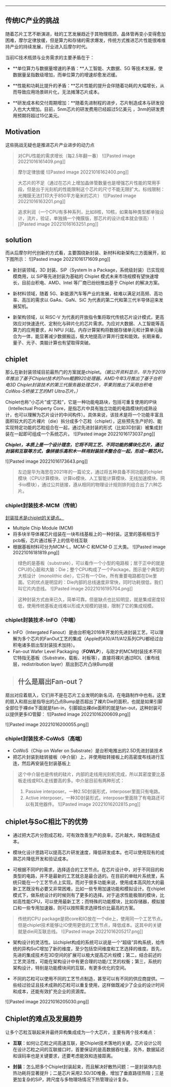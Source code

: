 ---
## 传统IC产业的挑战
随着芯片工艺不断演进，硅的工艺发展趋近于其物理瓶颈，晶体管再变小变得愈加困难，摩尔定律放缓，但是算力和存储的需求爆发，传统方式推进芯片性能很难维持产业的持续发展，行业进入后摩尔时代。

当前IC技术瓶颈与业务需求的主要矛盾在于：  

-   **单位算力与数据量增速的矛盾：**人工智能、大数据、5G 等技术发展，使数据量呈指数级增加，而单位算力的增速却愈发迟缓。

-   **性能和功耗比提升的矛盾：**芯片性能的提升会伴随着功耗的大幅增长，从而导致应用场景碎片化，无法摊薄芯片成本。

-  **研发成本和交付周期增加：**随着先进制程的进步，芯片制造成本与研发投入也大大增加。目前，5nm芯片的研发费用已经超过5亿美元 ，3nm的研发费用预期将超过15亿美元。

## Motivation
这些挑战无疑也是推进芯片产业进步的动力点

> 对CPU性能的需求增长（每2.5年翻一番）
![[Pasted image 20221016161409.png]]

> 摩尔定律放缓
![[Pasted image 20221016162400.png]]

> 大芯片的不足（通过在芯片上增加晶体管数量也是增强芯片性能的常用手段，但是出于光刻机的性能限制这个芯片的尺寸不能无限扩大。标线限制：光掩膜无法打印大于850平方毫米的芯片）
![[Pasted image 20221016163201.png]]

> 追求利润（一个CPU有多种系列，比如8核，10核，如果每种类型都单独设计，流片，验证，单独搞一个掩膜版，那芯片的设计成本就会很高）
![[Pasted image 20221016163251.png]]

## solution

而从后摩尔时代创新的方式看，主要围绕新封装、新材料和新架构三方面展开，如下图所示：
![[Pasted image 20221016171609.png]]
-   新封装领域，3D 封装、SiP（System In a Package，系统级封装）已实现规模商用，以 SiP等先进封装为基础的 Chiplet 模式未来市场规模有望快速增长，目前台积电、AMD、Intel 等厂商已纷纷推出基于 Chiplet 的解决方案。

-   新材料领域，随着 5G、新能源汽车等产业的发展，硅难以满足对高频、高功率、高压的需求以 GaAs、GaN、SiC 为代表的第二代和第三代半导体迎来发展契机。

-   新架构领域，以 RISC-V 为代表的开放指令集将取代传统芯片设计模式，更高效应对快速迭代、定制化与碎片化的芯片需求。为应对大数据、人工智能等高算力的应用要求，AI NPU 兴起。内存计算架构将数据存储单元和计算单元融合为一体，能显著减少数据搬运，极大地提高计算并行度和能效。长期来看，量子、光子、类脑计算也有望取得突破。

## chiplet
那么在新封装领域目前最热门的方案就是chiplet。*（据公开资料显示，华为于2019年推出了基于Chiplet技术的7nm鲲鹏920处理器。AMD今年3月推出了基于台积电3D Chiplet封装技术的第三代服务器处理芯片，苹果则推出了采用台积电CoWos-S桥接工艺的M1 Ultra芯片。）*

Chiplet也称“小芯片”或“芯粒”，它是一种功能电路块，包括可重复使用的IP块（Intellectual Property Core，是指芯片中具有独立功能的电路模块的成熟设计，也可以理解为芯片设计的中间构件）。具体来说，该技术是将一个功能丰富且面积较大的芯片裸片（die）拆分成多个芯粒（chiplet），这些预先生产好的、能实现特定功能的芯粒组合在一起，通过先进封装的形式（比如3D封装）被集成封装在一起即可组成一个系统芯片。
![[Pasted image 20221016173037.png]]

***Chiplet，本质上是一个设计理念，它将不同工艺、不同功能的模块化芯片，通过封装和互联等方式，像拼接乐高积木一样用封装技术整合在一起，形成一颗芯片。***

![[Pasted image 20221016173643.png]]
> 左边是华为海思在2021年的一篇论文，通过将五种具备不同功能的chiplet模块（CPU计算模块、计算io模块、人工智能计算模块、无线加速模块、网卡io模块），通过公共链接，遵从相同的物理设计规则排列组合出了六种芯片。

### chiplet封装技术-MCM（传统）
<u>封装技术是chiplet的关键点。</u>
- Multiple Chip Module (MCM)
- 将多块半导体裸芯片组装在一块布线基板上的一种封装。这里的基板相当于pcb板，芯片通过板子上的信号线互联
- 根据基板材料可分为MCM-L，MCM-C 和MCM-D 三大类。
![[Pasted image 20221016181819.png]]
> 绿色的是基板（substrate），可以看作一个小型的电路板；居于正中的就是CPU的心脏和大脑：Die；整个CPU构成了一个Package。图示是个典型的大核设计（monolithic die），它只有一个Die，所有重要电路都在Die里面。它的优点是明显的：Die内部的总线速度非常快，同时功耗很低，我们叫它片内总线。
![[Pasted image 20221016195704.png]]

> 这种封装方式由来已久，简单可靠。但是缺点也比较明显，就是集成密度较低，使用传统基板走线难以形成大规模的链接，限制了它的集成规模。

### chiplet封装技术-InFO（中端）
- InFO（Intergated Fanout）是由台积电2016年开发的先进封装工艺，可以理解为多个芯片的FanOut工艺的集成（Apple的A10/A11/A12系列CPU都经过台积电诸多扇出型封装技术加持）。
- Fan-out Wafer Level Packaging（**FOWLP**），与刚才的MCM封装技术不同它特指无基板（Substrate，载板、衬板等），直接将裸片通过RDL（重布线层，redistribution layer）扇出到芯片凸块Bump层

> ## 什么是扇出Fan-out？
扇出对应着扇入，它们并不是在芯片工业发明的新名词，在电路制作中也有。这里的扇入和扇出是指导出的凸点Bump是否超出了裸片Die的面积，也就是如果引脚全部位于裸die下面就是fan-in，引脚超出裸die面积的就是fan-out，这种封装可以提供更多IO管脚：
![[Pasted image 20221016200609.png]]

![[Pasted image 20221016200055.png]]

### chiplet封装技术-CoWoS（高端）
- CoWoS（Chip on Wafer on Substrate）是台积电推出的2.5D先进封装技术
- 把芯片封装到硅转接板（中介层）上，并使用硅转接板上的高密度布线进行互连，然后再安装在封装基板上

> 这个中介层也是传统的硅片，内部的走线用光刻机完成，所以其密度要比基板走线或RDL走线要高的多。中介层目前有两种形式：
> 1. Passive interposer。一种2.5D封装形式，interposer里面只有电路。
> 2. Active interposer。一种3D封装形式，interposer里面除了有电路还可以有其他器件。
![[Pasted image 20221016202815.png]]

## chiplet与SoC相比下的优势
-   通过把大芯片分割成芯粒，可有效改善生产的良率，芯片越大，降低制造成本。  

-   模块化设计思路可以提高芯片研发速度，降低研发成本。也可以使用现有的成熟芯片降低开发和验证成本。

-   可根据不同IP的需求，选择适合的工艺节点。在芯片设计中，对于不同目的和类型的电路，并不是最新的工艺就总是最合适的。在目前的单硅片系统里，系统只能在一个工艺节点上实现。而对于很多功能来说，使用成本高风险大的最新工艺既没有必要又非常困难，比如一些专用加速功能和模拟设计。在chiplet模式下，做系统设计的时候则有了更多的选择。对于追求性能极限的模块，比如高性能CPU，可以使用最新工艺；而特殊的功能模块，比如存储器，模拟接口和一些专用加速器，则可以按照需求选择性价比最高的方案。
> 传统的CPU package是把core和IO放在一个die上，使用同一个工艺节点。但是chiplet技术能够让IO使用更低的工艺节点，降低成本。这其中的关键就是die间互联总线。
   ![[Pasted image 20221016205217.png]]
   
-   架构设计的灵活性。以chiplet构成的系统可以说是一个“超级”异构系统，给传统的异构SoC增加了新的维度，至少包括空间维度和工艺选择的维度。首先，先进的集成技术在3D空间的扩展可以极大提高芯片规模；第二，结合前述的工艺灵活性，可能在架构设计中有更合理的功能/工艺的权衡；第三，系统的架构设计，特别是功能模块间的互联，有更多优化的空间。
   
-   不同的芯粒可以使用不同的工艺节点制造，甚至可以有不同的供应商提供。一些经过验证且技术成熟的芯粒可以重复使用，这样做既减少了企业的设计时间和成本，还能有效扩充企业的资源库。

![[Pasted image 20221016205030.png]]

## Chiplet的难点及发展趋势

让多个芯粒互联起来并最终异构集成成为一个大芯片，主要有两个技术难点：

-   **互联**：如何让芯粒之间高速互联，是Chiplet技术落地的关键。芯片设计公司在设计芯粒之间的互联接口时，首要保证的是高数据吞吐量，另外，数据延迟和误码率也是关键要求，还要考虑能效和连接距离。
    
-   **封装**：怎么把多个Chiplet封装起来，而且解决好散热问题：一是封装体内总热功耗将显著提升；二是芯片采用2.5D/3D堆叠，增加了垂直路径热阻；三是更加复杂的SiP，跨尺度与多物理场情况下热管理设计复杂。

